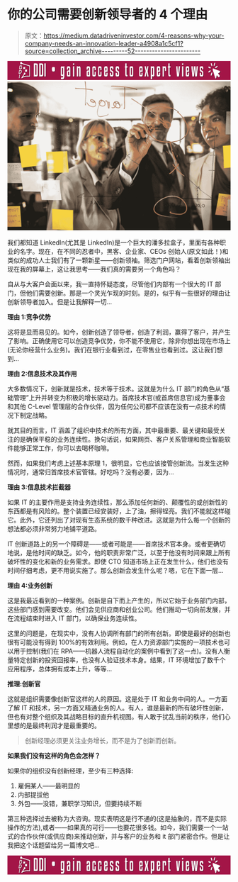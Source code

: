 # 你的公司需要创新领导者的 4 个理由

> 原文：<https://medium.datadriveninvestor.com/4-reasons-why-your-company-needs-an-innovation-leader-a4908a1c5cf1?source=collection_archive---------52----------------------->

[![](img/74a1c1ba792b1922bd5b9d0006b87459.png)](http://www.track.datadriveninvestor.com/ExpertRi160px)![](img/567a82d35293ceac89b3c1b4aa345a52.png)

我们都知道 LinkedIn(尤其是 LinkedIn)是一个巨大的潘多拉盒子，里面有各种职业的名字。现在，在不同的忍者中，黑客、企业家、CEOs 创始人(原文如此！)和类似的成功人士我们有了一颗新星——创新领袖。筛选门户网站，看着创新领袖出现在我的屏幕上，这让我思考——我们真的需要另一个角色吗？

自从与大客户会面以来，我一直持怀疑态度，尽管他们内部有一个很大的 IT 部门，但他们需要创新。那是一个灵光乍现的时刻。是的，似乎有一些很好的理由让创新领导者加入。但是让我解释一切…

**理由 1:竞争优势**

这将是显而易见的。如今，创新创造了领导者，创造了利润，赢得了客户，并产生了影响。正确使用它可以创造竞争优势，你不能不使用它，除非你想出现在市场上(无论你经营什么业务)。我们在银行业看到过，在零售业也看到过。这让我们想到…

**理由 2:信息技术及其作用**

大多数情况下，创新就是技术，技术等于技术。这就是为什么 IT 部门的角色从“基础管理”上升并转变为积极的增长驱动力。首席技术官(或首席信息官)成为董事会和其他 C-Level 管理层的合作伙伴，因为任何公司都不应该在没有一点技术的情况下制定战略。

就其目的而言，IT 涵盖了组织中技术的所有方面，其中最重要、最关键和最受关注的是确保平稳的业务连续性。换句话说，如果网页、客户关系管理和商业智能软件能够正常工作，你可以去喝杯咖啡。

然而，如果我们考虑上述基本原理 1，很明显，它也应该接管创新流。当发生这种情况时，通常归首席技术官管辖。好吃吗？没有必要，因为…

**理由 3:信息技术拦截器**

如果 IT 的主要作用是支持业务连续性，那么添加任何新的、颠覆性的或创新性的东西都是有风险的。整个装置已经安装好，上了油，擦得锃亮。我们不能就这样碰它。此外，它还列出了对现有生态系统的数千种改进。这就是为什么每一个创新的想法都必须非常努力地铺平道路。

IT 创新道路上的另一个障碍是——或者可能是——首席技术官本身。或者更确切地说，是他时间的缺乏。如今，他的职责非常广泛，以至于他没有时间来跟上所有破坏性的变化和新的业务需求。即使 CTO 知道市场上正在发生什么，他们也没有时间仔细考虑，更不用说实施了。那么创新会发生什么呢？嗯，它在下面一层…

**理由 4:业务创新**

这是我最近看到的一种案例。创新是自下而上产生的，所以它始于业务部门内部，这些部门感到需要改变。他们会见供应商和创业公司。他们推动一切向前发展，并在流程结束时进入 IT 部门，以确保业务连续性。

这里的问题是，在现实中，没有人协调所有部门的所有创新。即使是最好的创新也很有可能没有得到 100%的有效利用。例如，在人力资源部门实施的一项技术也可以用于控制(我们在 RPA——机器人流程自动化的案例中看到了这一点)。没有人衡量特定创新的投资回报率，也没有人验证技术本身。结果，IT 环境增加了数千个应用程序，总体拥有成本上升，等等…

**推理:创新官**

这就是组织需要像创新官这样的人的原因。这是处于 IT 和业务中间的人。一方面了解 IT 和技术，另一方面又精通业务的人。有人，谁是最新的所有破坏性创新，但也有对整个组织及其战略目标的直升机视图。有人敢于扰乱当前的秩序，他们心里想的是最终利润才是最重要的。

> 创新经理必须更关注业务增长，而不是为了创新而创新。

**如果我们没有这样的角色会怎样？**

如果你的组织没有创新经理，至少有三种选择:

1.  雇佣某人——最明显的
2.  内部提拔他
3.  外包——没错，兼职学习知识，但要持续不断

第三种选择过去被称为大咨询。现实表明这是行不通的(这是抽象的，而不是实际操作的方法),或者——如果真的可行——也要花很多钱。如今，我们需要一个一站式的合作伙伴(或供应商)来推动创新，并与客户的业务和 it 部门紧密合作。但是让我把这个话题留给另一篇博文吧…

[![](img/aa773b01de956b82f25d0993841c2451.png)](http://www.track.datadriveninvestor.com/ExpertRi160pxB)